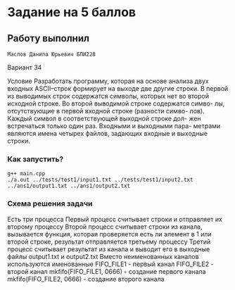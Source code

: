 # Задание на 5 баллов
## Работу выполнил 
```
Маслов Данила Юрьевич БПИ228
```
Вариант 34

Условие
Разработать программу, которая на основе анализа двух входных ASCII–строк формирует на выходе две другие строки. В первой из выводимых строк содержатся символы, которых нет во второй исходной строке. Во второй выводимой строке содержатся симво- лы, отсутствующие в первой входной строке (разности симво- лов). Каждый символ в соответствующей выходной строке дол- жен встречаться только один раз. Входными и выходными пара- метрами являются имена четырех файлов, задающих входные и выходные строки.

### Как запустить?

```
g++ main.cpp
./a.out ../tests/test1/input1.txt ../tests/test1/input2.txt ../ans1/output1.txt ../ans1/output2.txt
```

### Схема решения задачи

Есть три процесса
Первый процесс считывает строки и отправляет их второму процессу
Второй процесс считывает строки из канала, вызывается функция, которая проверяется есть ли элемент в 1 или второй строке, результат отправляется третьему процессу
Третий процесс считывает результат из канала и выводит его в выходные файлы output1.txt и output2.txt
Вместо неименованных каналов используются именованные
FIFO_FILE1 - первый канал
FIFO_FILE2 - второй канал
mkfifo(FIFO_FILE1, 0666) - создание первого канала
mkfifo(FIFO_FILE2, 0666) - создание второго канала
